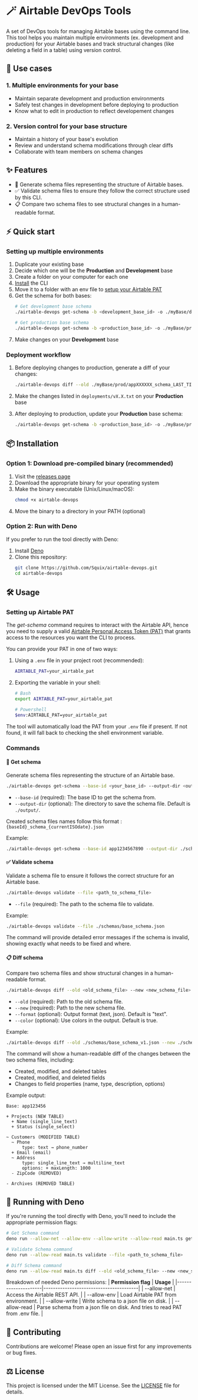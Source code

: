 # 🪄 Airtable DevOps Tools

A set of DevOps tools for managing Airtable bases using the command line. This tool helps you maintain multiple environments (ex. development and production) for your Airtable bases and track structural changes (like deleting a field in a table) using version control.

## 🎯 Use cases

### 1. Multiple environments for your base
- Maintain separate development and production environments
- Safely test changes in development before deploying to production
- Know what to edit in production to reflect developement changes

### 2. Version control for your base structure
- Maintain a history of your base's evolution
- Review and understand schema modifications through clear diffs
- Collaborate with team members on schema changes

## ✨ Features

- 🔎 Generate schema files representing the structure of Airtable bases.
- ✅ Validate schema files to ensure they follow the correct structure used by this CLI.
- 📋 Compare two schema files to see structural changes in a human-readable format.

## ⚡ Quick start

### Setting up multiple environments

1. Duplicate your existing base
2. Decide which one will be the **Production** and **Development** base
3. Create a folder on your computer for each one
4. [Install](#-installation) the CLI
5. Move it to a folder with an env file to [setup your Airtable PAT](#setting-up-airtable-pat)
4. Get the schema for both bases:
   ```sh
   # Get development base schema
   ./airtable-devops get-schema -b <development_base_id> -o ./myBase/dev
   
   # Get production base schema
   ./airtable-devops get-schema -b <production_base_id> -o ./myBase/prod
   ```
5. Make changes on your **Development** base

### Deployment workflow

1. Before deploying changes to production, generate a diff of your changes:
   ```sh
   ./airtable-devops diff --old ./myBase/prod/appXXXXXX_schema_LAST_TIMESTAMP.json --new ./myBase/dev/appXXXXXX_schema_LAST_TIMESTAMP.json > ./myBase/deployments/vX.X.txt
   ```

2. Make the changes listed in `deployments/vX.X.txt` on your **Production** base

3. After deploying to production, update your **Production** base schema:
   ```sh
   ./airtable-devops get-schema -b <production_base_id> -o ./myBase/prod
   ```

## 📦 Installation

### Option 1: Download pre-compiled binary (recommended)

1. Visit the [releases page](https://github.com/Squix/airtable-devops/releases)
2. Download the appropriate binary for your operating system
3. Make the binary executable (Unix/Linux/macOS):
   ```sh
   chmod +x airtable-devops
   ```
4. Move the binary to a directory in your PATH (optional)

### Option 2: Run with Deno

If you prefer to run the tool directly with Deno:

1. Install [Deno](https://deno.land/manual/getting_started/installation)
2. Clone this repository:
   ```sh
   git clone https://github.com/Squix/airtable-devops.git
   cd airtable-devops
   ```

## 🛠️ Usage

### Setting up Airtable PAT

The *get-schema* command requires to interact with the Airtable API, hence you need to supply a valid [Airtable Personal Access Token (PAT)](https://support.airtable.com/docs/creating-personal-access-tokens) that grants access to the resources you want the CLI to process.

You can provide your PAT in one of two ways:

1. Using a `.env` file in your project root (recommended):
   ```sh
   AIRTABLE_PAT=your_airtable_pat
   ```

2. Exporting the variable in your shell:
   ```sh
   # Bash
   export AIRTABLE_PAT=your_airtable_pat
   
   # Powershell
   $env:AIRTABLE_PAT=your_airtable_pat
   ```

The tool will automatically load the PAT from your `.env` file if present. If not found, it will fall back to checking the shell environment variable.

### Commands

#### 🔎 Get schema

Generate schema files representing the structure of an Airtable base.

```sh
./airtable-devops get-schema --base-id <your_base_id> --output-dir <output_directory>
```

- `--base-id` (required): The base ID to get the schema from.
- `--output-dir` (optional): The directory to save the schema file. Default is `./output/`.

Created schema files names follow this format : `{baseId}_schema_{currentISOdate}.json`

Example:

```sh
./airtable-devops get-schema --base-id app1234567890 --output-dir ./schemas/
```

#### ✅ Validate schema

Validate a schema file to ensure it follows the correct structure for an Airtable base.

```sh
./airtable-devops validate --file <path_to_schema_file>
```

- `--file` (required): The path to the schema file to validate.

Example:
```sh
./airtable-devops validate --file ./schemas/base_schema.json
```

The command will provide detailed error messages if the schema is invalid, showing exactly what needs to be fixed and where.

#### 📋 Diff schema

Compare two schema files and show structural changes in a human-readable format.

```sh
./airtable-devops diff --old <old_schema_file> --new <new_schema_file> [--format <format>] [--color]
```

- `--old` (required): Path to the old schema file.
- `--new` (required): Path to the new schema file.
- `--format` (optional): Output format (text, json). Default is "text".
- `--color` (optional): Use colors in the output. Default is true.

Example:
```sh
./airtable-devops diff --old ./schemas/base_schema_v1.json --new ./schemas/base_schema_v2.json
```

The command will show a human-readable diff of the changes between the two schema files, including:
- Created, modified, and deleted tables
- Created, modified, and deleted fields
- Changes to field properties (name, type, description, options)

Example output:
```
Base: app123456

+ Projects (NEW TABLE)
  + Name (single_line_text)
  + Status (single_select)

~ Customers (MODIFIED TABLE)
  ~ Phone
      type: text → phone_number
  + Email (email)
  ~ Address
      type: single_line_text → multiline_text
      options: + maxLength: 1000
  - ZipCode (REMOVED)

- Archives (REMOVED TABLE)
```

## 🔧 Running with Deno

If you're running the tool directly with Deno, you'll need to include the appropriate permission flags:

```sh
# Get Schema command
deno run --allow-net --allow-env --allow-write --allow-read main.ts get-schema --base-id <your_base_id> --output-dir <output_directory>

# Validate Schema command
deno run --allow-read main.ts validate --file <path_to_schema_file>

# Diff Schema command
deno run --allow-read main.ts diff --old <old_schema_file> --new <new_schema_file> [--format <format>] [--color]
```

Breakdown of needed Deno permissions:
| **Permission flag** | **Usage**                              |
|---------------------|----------------------------------------|
| --allow-net         | Access the Airtable REST API.          |
| --allow-env         | Load Airtable PAT from environment.    |
| --allow-write       | Write schema to a json file on disk.   |
| --allow-read        | Parse schema from a json file on disk. And tries to read PAT from .env file. |

## 🤝 Contributing

Contributions are welcome! Please open an issue first for any improvements or bug fixes.

## ⚖️ License

This project is licensed under the MIT License. See the [LICENSE](LICENSE.md) file for details.
